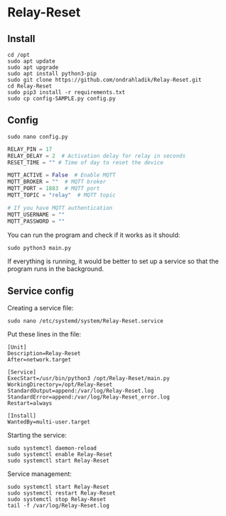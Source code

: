 # Relay-Reset

## Install

```console
cd /opt
sudo apt update
sudo apt upgrade
sudo apt install python3-pip
sudo git clone https://github.com/ondrahladik/Relay-Reset.git  
cd Relay-Reset
sudo pip3 install -r requirements.txt
sudo cp config-SAMPLE.py config.py
```

## Config
```console
sudo nano config.py
```

```python
RELAY_PIN = 17
RELAY_DELAY = 2  # Activation delay for relay in seconds
RESET_TIME = "" # Time of day to reset the device

MQTT_ACTIVE = False  # Enable MQTT
MQTT_BROKER = ""  # MQTT broker
MQTT_PORT = 1883  # MQTT port
MQTT_TOPIC = "relay"  # MQTT topic

# If you have MQTT authentication
MQTT_USERNAME = ""
MQTT_PASSWORD = ""
```
You can run the program and check if it works as it should:
```console
sudo python3 main.py
```
If everything is running, it would be better to set up a service so that the program runs in the background.

## Service config
Creating a service file:
```console
sudo nano /etc/systemd/system/Relay-Reset.service
```
Put these lines in the file:
```console
[Unit]
Description=Relay-Reset
After=network.target

[Service]
ExecStart=/usr/bin/python3 /opt/Relay-Reset/main.py
WorkingDirectory=/opt/Relay-Reset
StandardOutput=append:/var/log/Relay-Reset.log
StandardError=append:/var/log/Relay-Reset_error.log
Restart=always

[Install]
WantedBy=multi-user.target
```
Starting the service:
```console
sudo systemctl daemon-reload
sudo systemctl enable Relay-Reset
sudo systemctl start Relay-Reset
```
Service management:
```console
sudo systemctl start Relay-Reset
sudo systemctl restart Relay-Reset
sudo systemctl stop Relay-Reset
tail -f /var/log/Relay-Reset.log
```